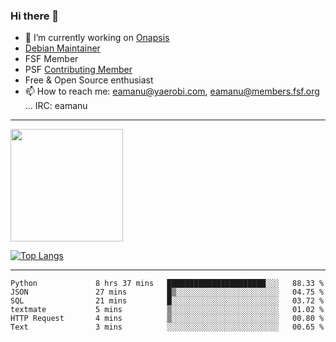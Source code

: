 ### Hi there 👋


- 🔭 I’m currently working on [Onapsis](http://onapsis.com)
- [Debian Maintainer](https://qa.debian.org/developer.php?login=eamanu%40yaerobi.com)
- FSF Member
- PSF [Contributing Member](https://www.python.org/psf/membership/#what-membership-classes-are-there)
- Free & Open Source enthusiast 
- 📫 How to reach me: eamanu@yaerobi.com, eamanu@members.fsf.org ... IRC: eamanu

---

<img height="180em" src="https://github-readme-stats.vercel.app/api?theme=dark&username=eamanu&show_icons=true&hide_border=true&&count_private=true&include_all_commits=true" />

[![Top Langs](https://github-readme-stats.vercel.app/api/top-langs/?theme=dark&username=eamanu&layout=compact)](https://github.com/anuraghazra/github-readme-stats)

---

<!--START_SECTION:waka-->

```text
Python             8 hrs 37 mins   ██████████████████████░░░   88.33 %
JSON               27 mins         █▒░░░░░░░░░░░░░░░░░░░░░░░   04.75 %
SQL                21 mins         █░░░░░░░░░░░░░░░░░░░░░░░░   03.72 %
textmate           5 mins          ▒░░░░░░░░░░░░░░░░░░░░░░░░   01.02 %
HTTP Request       4 mins          ▒░░░░░░░░░░░░░░░░░░░░░░░░   00.80 %
Text               3 mins          ░░░░░░░░░░░░░░░░░░░░░░░░░   00.65 %
```

<!--END_SECTION:waka-->
